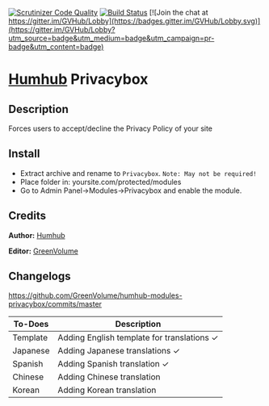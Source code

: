 [![Scrutinizer Code Quality](https://scrutinizer-ci.com/g/GreenVolume/humhub-modules-privacybox/badges/quality-score.png?b=master)](https://scrutinizer-ci.com/g/GreenVolume/humhub-modules-privacybox/?branch=master) [![Build Status](https://scrutinizer-ci.com/g/GreenVolume/humhub-modules-privacybox/badges/build.png?b=master)](https://scrutinizer-ci.com/g/GreenVolume/humhub-modules-privacybox/build-status/master) [![Join the chat at https://gitter.im/GVHub/Lobby](https://badges.gitter.im/GVHub/Lobby.svg)](https://gitter.im/GVHub/Lobby?utm_source=badge&utm_medium=badge&utm_campaign=pr-badge&utm_content=badge)
# [Humhub](https://www.humhub.org/en) Privacybox

## Description
Forces users to accept/decline the Privacy Policy of your site

## Install
- Extract archive and rename to `Privacybox`. ```Note: May not be required!```
- Place folder in: yoursite.com/protected/modules
- Go to Admin Panel->Modules->Privacybox and enable the module.

## Credits
__Author:__ [Humhub](https://www.humhub.org/en)

__Editor:__ [GreenVolume](https://greenvolume.github.io/index/)

## Changelogs
https://github.com/GreenVolume/humhub-modules-privacybox/commits/master

To-Does | Description
------------ | -------------
Template | Adding English template for translations ✓
Japanese | Adding Japanese translations ✓
Spanish | Adding Spanish translation ✓
Chinese | Adding Chinese translation
Korean | Adding Korean translation
